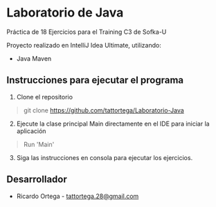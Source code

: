 # Laboratorio de Java

Práctica de 18 Ejercicios para el Training C3 de Sofka-U

Proyecto realizado en IntelliJ Idea Ultimate, utilizando:
+ Java Maven

## Instrucciones para ejecutar el programa

1. Clone el repositorio
> git clone https://github.com/tattortega/Laboratorio-Java

2. Ejecute la clase principal Main directamente en el IDE para iniciar la aplicación
> Run 'Main'

3. Siga las instrucciones en consola para ejecutar los ejercicios.

## Desarrollador
+ Ricardo Ortega - tattortega.28@gmail.com